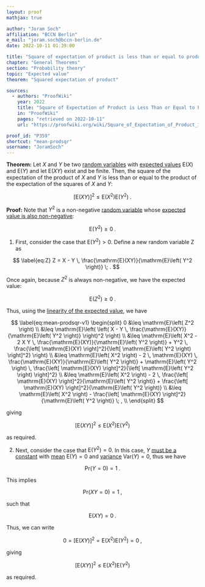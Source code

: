 ```yaml
---
layout: proof
mathjax: true

author: "Joram Soch"
affiliation: "BCCN Berlin"
e_mail: "joram.soch@bccn-berlin.de"
date: 2022-10-11 01:39:00

title: "Square of expectation of product is less than or equal to product of expectation of squares"
chapter: "General Theorems"
section: "Probability theory"
topic: "Expected value"
theorem: "Squared expectation of product"

sources:
  - authors: "ProofWiki"
    year: 2022
    title: "Square of Expectation of Product is Less Than or Equal to Product of Expectation of Squares"
    in: "ProofWiki"
    pages: "retrieved on 2022-10-11"
    url: "https://proofwiki.org/wiki/Square_of_Expectation_of_Product_is_Less_Than_or_Equal_to_Product_of_Expectation_of_Squares"

proof_id: "P359"
shortcut: "mean-prodsqr"
username: "JoramSoch"
---
```



**Theorem:** Let $X$ and $Y$ be two [random variables](/D/rvar) with [expected values](/D/mean) $\mathrm{E}(X)$ and $\mathrm{E}(Y)$ and let $\mathrm{E}(XY)$ exist and be finite. Then, the square of the expectation of the product of $X$ and $Y$ is less than or equal to the product of the expectation of the squares of $X$ and $Y$:

$$ \label{eq:EXY2-EX2-EY2}
\left[ \mathrm{E}(XY) \right]^2 \leq \mathrm{E}\left( X^2 \right) \mathrm{E}\left( Y^2 \right) \; .
$$


**Proof:** Note that $Y^2$ is a non-negative [random variable](/D/rvar) whose [expected value is also non-negative](/P/mean-nonneg):

$$ \label{eq:mean-Y2-nonneg}
\mathrm{E}\left( Y^2 \right) \geq 0 \; .
$$

1) First, consider the case that $\mathrm{E}\left( Y^2 \right) > 0$. Define a new random variable Z as

$$ \label{eq:Z}
Z = X - Y \, \frac{\mathrm{E}(XY)}{\mathrm{E}\left( Y^2 \right)} \; .
$$

Once again, because $Z^2$ is always non-negative, we have the expected value:

$$ \label{eq:mean-Z2-nonneg}
\mathrm{E}\left( Z^2 \right) \geq 0 \; .
$$

Thus, using the [linearity of the expected value](/P/mean-lin), we have

$$ \label{eq:mean-prodsqr-v1}
\begin{split}
0 &\leq \mathrm{E}\left( Z^2 \right) \\
&\leq \mathrm{E}\left( \left( X - Y \, \frac{\mathrm{E}(XY)}{\mathrm{E}\left( Y^2 \right)} \right)^2 \right) \\
&\leq \mathrm{E}\left( X^2 - 2 X Y \, \frac{\mathrm{E}(XY)}{\mathrm{E}\left( Y^2 \right)} + Y^2 \, \frac{\left[ \mathrm{E}(XY) \right]^2}{\left[ \mathrm{E}\left( Y^2 \right) \right]^2} \right) \\
&\leq \mathrm{E}\left( X^2 \right) - 2 \, \mathrm{E}(XY) \, \frac{\mathrm{E}(XY)}{\mathrm{E}\left( Y^2 \right)} + \mathrm{E}\left( Y^2 \right) \, \frac{\left[ \mathrm{E}(XY) \right]^2}{\left[ \mathrm{E}\left( Y^2 \right) \right]^2} \\
&\leq \mathrm{E}\left( X^2 \right) - 2 \, \frac{\left[ \mathrm{E}(XY) \right]^2}{\mathrm{E}\left( Y^2 \right)} + \frac{\left[ \mathrm{E}(XY) \right]^2}{\mathrm{E}\left( Y^2 \right)} \\
&\leq \mathrm{E}\left( X^2 \right) - \frac{\left[ \mathrm{E}(XY) \right]^2}{\mathrm{E}\left( Y^2 \right)} \; , \\
\end{split}
$$

giving

$$ \label{eq:EXY2-EX2-EY2-qed-v1}
\left[ \mathrm{E}(XY) \right]^2 \leq \mathrm{E}\left( X^2 \right) \mathrm{E}\left( Y^2 \right)
$$

as required.

2) Next, consider the case that $\mathrm{E}\left( Y^2 \right) = 0$. In this case, $Y$ [must be a constant](/D/const) with [mean](/D/mean) $\mathrm{E}(Y) = 0$ and [variance](/D/var) $\mathrm{Var}(Y) = 0$, thus we have

$$ \label{eq:Pr-Y-0}
\mathrm{Pr}(Y = 0) = 1 \; .
$$

This implies

$$ \label{eq:Pr-XY-0}
\mathrm{Pr}(XY = 0) = 1 \; ,
$$

such that

$$ \label{eq:EXY}
\mathrm{E}(XY) = 0 \; .
$$

Thus, we can write

$$ \label{eq:mean-prodsqr-v2}
0 = \left[ \mathrm{E}(XY) \right]^2 = \mathrm{E}\left( X^2 \right) \mathrm{E}\left( Y^2 \right) = 0 \; ,
$$

giving

$$ \label{eq:EXY2-EX2-EY2-qed-v2}
\left[ \mathrm{E}(XY) \right]^2 \leq \mathrm{E}\left( X^2 \right) \mathrm{E}\left( Y^2 \right)
$$

as required.